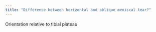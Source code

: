 ```yaml
---
title: "Difference between horizontal and oblique meniscal tear?"
---
```

Orientation relative to tibial plateau


